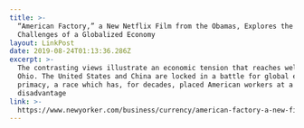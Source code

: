 ```yaml
---
title: >-
  “American Factory,” a New Netflix Film from the Obamas, Explores the
  Challenges of a Globalized Economy
layout: LinkPost
date: 2019-08-24T01:13:36.286Z
excerpt: >-
  The contrasting views illustrate an economic tension that reaches well beyond
  Ohio. The United States and China are locked in a battle for global economic
  primacy, a race which has, for decades, placed American workers at a
  disadvantage
link: >-
  https://www.newyorker.com/business/currency/american-factory-a-new-film-from-the-obamas-explores-the-challenges-of-a-globalized-economy
---
```


